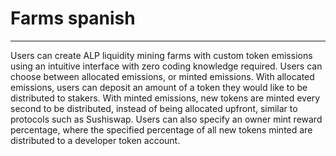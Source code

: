# Farms spanish
---

Users can create ALP liquidity mining farms with custom token emissions using an intuitive interface with zero coding knowledge required. Users can choose between allocated emissions, or minted emissions. With allocated emissions, users can deposit an amount of a token they would like to be distributed to stakers. With minted emissions, new tokens are minted every second to be distributed, instead of being allocated upfront, similar to protocols such as Sushiswap. Users can also specify an owner mint reward percentage, where the specified percentage of all new tokens minted are distributed to a developer token account.